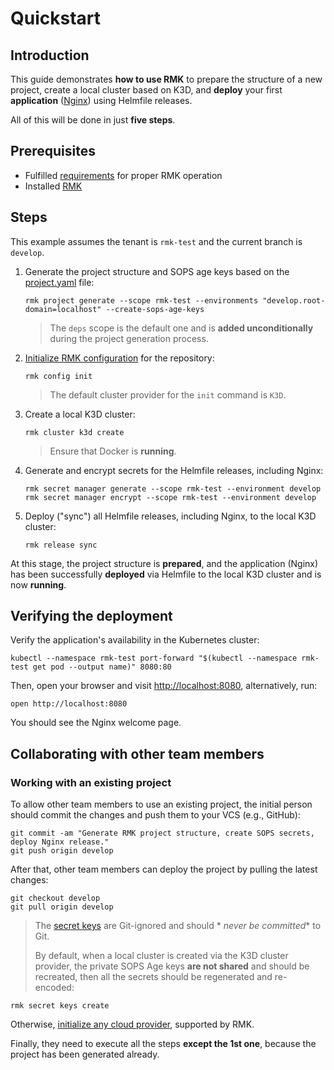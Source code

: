 # Quickstart

## Introduction

This guide demonstrates **how to use RMK** to prepare the structure of a new project, create a local cluster based on
K3D,
and **deploy** your first **application** ([Nginx](https://nginx.org/)) using Helmfile releases.

All of this will be done in just **five steps**.

## Prerequisites

- Fulfilled [requirements](index.md#requirements) for proper RMK operation
- Installed [RMK](index.md#installation)

## Steps

This example assumes the tenant is `rmk-test` and the current branch is `develop`.

1. Generate the project structure and SOPS age keys based on
   the [project.yaml](configuration/project-management/preparation-of-project-repository.md#projectyaml) file:

   ```shell
   rmk project generate --scope rmk-test --environments "develop.root-domain=localhost" --create-sops-age-keys
   ```

   > The `deps` scope is the default one and is **added unconditionally** during the project generation process.

2. [Initialize RMK configuration](configuration/configuration-management/configuration-management.md#initialization-of-rmk-configuration)
   for the repository:

   ```shell
   rmk config init
   ```

   > The default cluster provider for the `init` command is `K3D`.

3. Create a local K3D cluster:

   ```shell
   rmk cluster k3d create
   ```

   > Ensure that Docker is **running**.

4. Generate and encrypt secrets for the Helmfile releases, including Nginx:

   ```shell
   rmk secret manager generate --scope rmk-test --environment develop
   rmk secret manager encrypt --scope rmk-test --environment develop
   ```

5. Deploy ("sync") all Helmfile releases, including Nginx, to the local K3D cluster:

   ```shell
   rmk release sync
   ```

At this stage, the project structure is **prepared**, and the application (Nginx) has been successfully **deployed** via
Helmfile to the local K3D cluster and is now **running**.

## Verifying the deployment

Verify the application's availability in the Kubernetes cluster:

```shell
kubectl --namespace rmk-test port-forward "$(kubectl --namespace rmk-test get pod --output name)" 8080:80
```

Then, open your browser and visit [http://localhost:8080](http://localhost:8080), alternatively, run:

```shell
open http://localhost:8080
```

You should see the Nginx welcome page.

## Collaborating with other team members

### Working with an existing project

To allow other team members to use an existing project, the initial person should commit the changes and push them to
your VCS (e.g., GitHub):

```shell
git commit -am "Generate RMK project structure, create SOPS secrets, deploy Nginx release."
git push origin develop
```

After that, other team members can deploy the project by pulling the latest changes:

```shell
git checkout develop
git pull origin develop
```

> The [secret keys](configuration/secrets-management/secrets-management.md#secret-keys) are Git-ignored and should *
*never be committed** to Git.
>
> By default, when a local cluster is created via the K3D cluster provider, the private SOPS Age keys **are not shared**
> and should be recreated, then all the secrets should be regenerated and re-encoded:

   ```shell
   rmk secret keys create
   ```

>
Otherwise, [initialize any cloud provider](configuration/configuration-management/configuration-management.md#initialization-of-rmk-configuration-for-different-cluster-providers),
supported by RMK.

Finally, they need to execute all the steps **except the 1st one**, because the project has been generated already.
